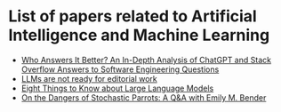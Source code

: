 # List of papers related to Artificial Intelligence and Machine Learning

- [Who Answers It Better? An In-Depth Analysis of ChatGPT and Stack Overflow Answers to Software Engineering Questions](https://arxiv.org/pdf/2308.02312v2)
- [LLMs are not ready for editorial work](https://www.nature.com/articles/s41562-023-01730-6)
- [Eight Things to Know about Large Language Models](https://arxiv.org/abs/2304.00612)
- [On the Dangers of Stochastic Parrots: A Q&A with Emily M. Bender](https://ai.northeastern.edu/news/on-the-dangers-of-stochastic-parrots-a-qa-with-emily-m-bender)
